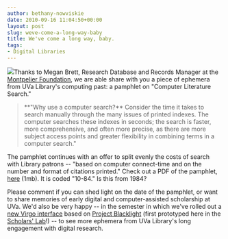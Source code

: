 ```yaml
---
author: bethany-nowviskie
date: 2010-09-16 11:04:50+00:00
layout: post
slug: weve-come-a-long-way-baby
title: We've come a long way, baby.
tags:
- Digital Libraries
---
```


[![](http://www.scholarslab.org/wp-content/uploads/2010/09/Screen-shot-2010-09-16-at-10.15.28-AM-124x300.png)](http://www.scholarslab.org/wp-content/uploads/2010/09/LiteratureSearching.pdf)Thanks to Megan Brett, Research Database and Records Manager at the [Montpelier Foundation](http://www.montpelier.org/), we are able share with you a piece of ephemera from UVa Library's computing past: a pamphlet on "Computer Literature Search."


<blockquote>**"Why use a computer search?** Consider the time it takes to search manually through the many issues of printed indexes. The computer searches these indexes in seconds; the search is faster, more comprehensive, and often more precise, as there are more subject access points and greater flexibility in combining terms in a computer search."</blockquote>


The pamphlet continues with an offer to split evenly the costs of search with Library patrons -- "based on computer connect-time and on the number and format of citations printed."  Check out a PDF of the pamphlet, [here](http://www.scholarslab.org/wp-content/uploads/2010/09/LiteratureSearching.pdf) (1mb).  It is coded "10-84." Is this from 1984?

Please comment if you can shed light on the date of the pamphlet, or want to share memories of early digital and computer-assisted scholarship at UVa.  We'd also be very happy -- in the semester in which we've rolled out a [new Virgo interface](http://search.lib.virginia.edu) based on [Project Blacklight](http://projectblacklight.org) (first prototyped here in the [Scholars' Lab](http://lib.virginia.edu/scholarslab)!) -- to see more ephemera from UVa Library's long engagement with digital research.

